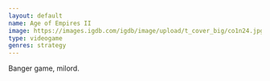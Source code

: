 ```yaml
---
layout: default
name: Age of Empires II
image: https://images.igdb.com/igdb/image/upload/t_cover_big/co1n24.jpg
type: videogame
genres: strategy
---
```

Banger game, milord.